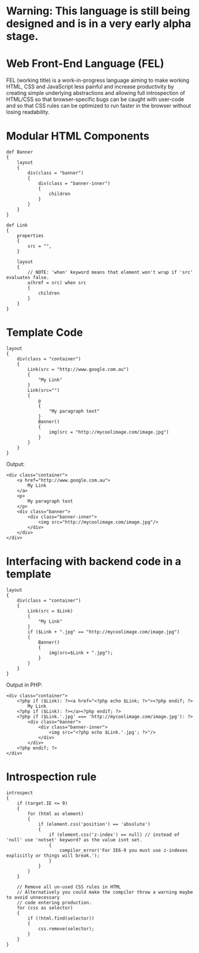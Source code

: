 # Warning: This language is still being designed and is in a very early alpha stage.

# Web Front-End Language (FEL)

FEL (working title) is a work-in-progress language aiming to make working HTML, CSS and JavaScript less painful and increase
productivity by creating simple underlying abstractions and allowing full introspection of HTML/CSS so that browser-specific bugs can
be caught with user-code and so that CSS rules can be optimized to run faster in the browser without losing readability.

# Modular HTML Components

```
def Banner
{
	layout
	{
		div(class = "banner")
		{
			div(class = "banner-inner")
			{
				children
			}
		}
	}
}
```

```
def Link
{
	properties
	{
		src = "",
	}

	layout
	{
		// NOTE: 'when' keyword means that element won't wrap if 'src' evaluates false.
		a(href = src) when src
		{
			children
		}
	}
}
```

# Template Code

```
layout
{
	div(class = "container")
	{
		Link(src = "http://www.google.com.au")
		{
			"My Link"
		}
		Link(src="")
		{
			p
			{
				"My paragraph text"
			}
			Banner()
			{
				img(src = "http://mycoolimage.com/image.jpg")
			}
		}
	}
}
```

Output:
```
<div class="container">
	<a href="http://www.google.com.au">
		My Link
	</a>
	<p>
		My paragraph text
	</p>
	<div class="banner">
		<div class="banner-inner">
			<img src="http://mycoolimage.com/image.jpg"/>
		</div>
	</div>
</div>
```

# Interfacing with backend code in a template

```
layout
{
	div(class = "container")
	{
		Link(src = $Link)
		{
			"My Link"
		}
		if ($Link + ".jpg" == "http://mycoolimage.com/image.jpg")
		{
			Banner()
			{
				img(src=$Link + ".jpg");
			}
		}
	}
}
```

Output in PHP:
```
<div class="container">
	<?php if ($Link): ?><a href="<?php echo $Link; ?>"><?php endif; ?>
		My Link
	<?php if ($Link): ?></a><?php endif; ?>
	<?php if ($Link.'.jpg' === 'http://mycoolimage.com/image.jpg'): ?>
		<div class="banner">
			<div class="banner-inner">
				<img src="<?php echo $Link.'.jpg'; ?>"/>
			</div>
		</div>
	<?php endif; ?>
</div>
```

# Introspection rule

```
introspect 
{
	if (target.IE <= 9)
	{
		for (html as element)
		{
			if (element.css('position') == 'absolute')
			{
				if (element.css('z-index') == null) // instead of 'null' use 'notset' keyword? as the value isnt set.
				{
					compiler_error('For IE6-9 you must use z-indexes explicitly or things will break.');
				}
			}
		}
	}

	// Remove all un-used CSS rules in HTML
	// Alternatively you could make the compiler throw a warning maybe to avoid unnecessary
	// code entering production.
	for (css as selector)
	{
		if (!html.find(selector))
		{
			css.remove(selector);
		}
	}
}